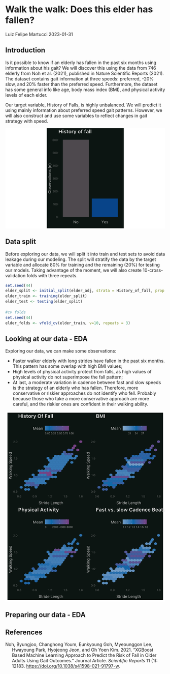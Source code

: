 Walk the walk: Does this elder has fallen?
================
Luiz Felipe Martucci
2023-01-31

## Introduction

Is it possible to know if an elderly has fallen in the past six months
using information about his gait? We will discover this using the data
from 746 elderly from Noh et al. (2021), published in Nature Scientific
Reports (2021). The dataset contains gait information at three speeds:
preferred, -20% slow, and 20% faster than the preferred speed.
Furthermore, the dataset has some general info like age, body mass index
(BMI), and physical activity levels of each elder.

Our target variable, History of Falls, is highly unbalanced. We will
predict it using mainly information about preferred speed gait patterns.
However, we will also construct and use some variables to reflect
changes in gait strategy with speed.

<img src="Main_files/figure-gfm/data_balance-1.png" style="display: block; margin: auto;" />

## Data split

Before exploring our data, we will split it into train and test sets to
avoid data leakage during our modeling. The split will stratify the data
by the target variable and allocate 80% for training and the remaining
(20%) for testing our models. Taking advantage of the moment, we will
also create 10-cross-validation folds with three repeats.

``` r
set.seed(44)
elder_split <- initial_split(elder_adj, strata = History_of_fall, prop = .8)
elder_train <- training(elder_split)
elder_test <- testing(elder_split)

#cv folds
set.seed(44)
elder_folds <- vfold_cv(elder_train, v=10, repeats = 3)
```

## Looking at our data - EDA

Exploring our data, we can make some observations:

- Faster walker elderly with long strides have fallen in the past six
  months. This pattern has some overlap with high BMI values;
- High levels of physical activity protect from falls, as high values of
  physical activity do not superimpose the fall pattern;
- At last, a moderate variation in cadence between fast and slow speeds
  is the strategy of an elderly who has fallen. Therefore, more
  conservative or riskier approaches do not identify who fell. Probably
  because those who take a more conservative approach are more careful,
  and the riskier ones are confident in their walking ability.

<img src="Main_files/figure-gfm/EDA-1.png" style="display: block; margin: auto;" />

## Preparing our data - EDA

## References

<div id="refs" class="references csl-bib-body hanging-indent">

<div id="ref-noh" class="csl-entry">

Noh, Byungjoo, Changhong Youm, Eunkyoung Goh, Myeounggon Lee, Hwayoung
Park, Hyojeong Jeon, and Oh Yoen Kim. 2021. “XGBoost Based Machine
Learning Approach to Predict the Risk of Fall in Older Adults Using Gait
Outcomes.” Journal Article. *Scientific Reports* 11 (1): 12183.
<https://doi.org/10.1038/s41598-021-91797-w>.

</div>

</div>
